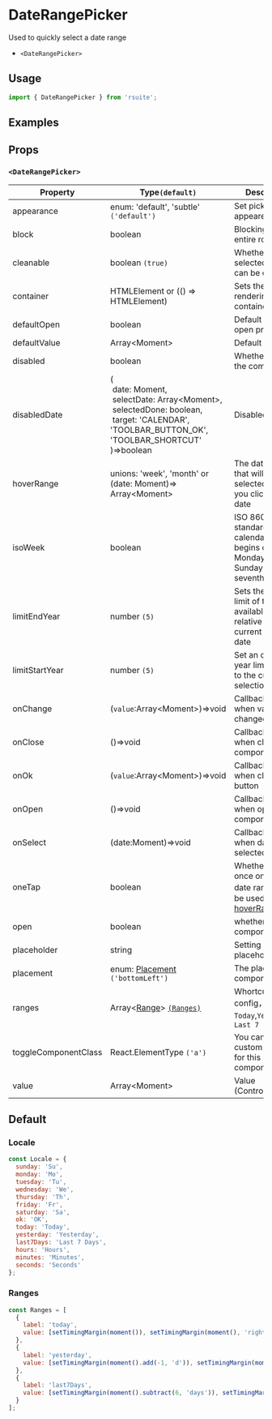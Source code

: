 # DateRangePicker

Used to quickly select a date range

* `<DateRangePicker>`

## Usage

```js
import { DateRangePicker } from 'rsuite';
```

## Examples

<!--{demo}-->

## Props

### `<DateRangePicker>`

| Property             | Type`(default)`                                                                                                                                                                              | Description                                                                             |
| -------------------- | -------------------------------------------------------------------------------------------------------------------------------------------------------------------------------------------- | --------------------------------------------------------------------------------------- |
| appearance           | enum: 'default', 'subtle' `('default')`                                                                                                                                                      | Set picker appearence                                                                   |
| block                | boolean                                                                                                                                                                                      | Blocking an entire row                                                                  |
| cleanable            | boolean `(true)`                                                                                                                                                                             | Whether the selected value can be cleared                                               |
| container            | HTMLElement or (() => HTMLElement)                                                                                                                                                           | Sets the rendering container                                                            |
| defaultOpen          | boolean                                                                                                                                                                                      | Default value of open property                                                          |
| defaultValue         | Array&lt;Moment&gt;                                                                                                                                                                          | Default value                                                                           |
| disabled             | boolean                                                                                                                                                                                      | Whether disabled the component                                                          |
| disabledDate         | (<br/>&nbsp;date: Moment,<br/>&nbsp;selectDate: Array&lt;Moment&gt;,<br/>&nbsp;selectedDone: boolean, <br/>&nbsp;target: 'CALENDAR', 'TOOLBAR_BUTTON_OK', 'TOOLBAR_SHORTCUT' <br/>)=>boolean | Disabled data                                                                           |
| hoverRange           | unions: 'week', 'month' or (date: Moment)=> Array&lt;Moment&gt;                                                                                                                              | The date range that will be selected when you click on the date                         |
| isoWeek              | boolean                                                                                                                                                                                      | ISO 8601 standard, each calendar week begins on Monday and Sunday on the seventh day    |
| limitEndYear         | number `(5)`                                                                                                                                                                                 | Sets the lower limit of the available year relative to the current selection date       |
| limitStartYear       | number `(5)`                                                                                                                                                                                 | Set an optional year limit relative to the current selection date                       |
| onChange             | (`value`:Array&lt;Moment&gt;)=>void                                                                                                                                                          | Callback fired when value changed                                                       |
| onClose              | ()=>void                                                                                                                                                                                     | Callback fired when close component                                                     |
| onOk                 | (`value`:Array&lt;Moment&gt;)=>void                                                                                                                                                          | Callback fired when clicked OK button                                                   |
| onOpen               | ()=>void                                                                                                                                                                                     | Callback fired when open component                                                      |
| onSelect             | (date:Moment)=>void                                                                                                                                                                          | Callback fired when date is selected                                                    |
| oneTap               | boolean                                                                                                                                                                                      | Whether to click once on selected date range，Can be used with [hoverRange](#clickmode) |
| open                 | boolean                                                                                                                                                                                      | whether open the component                                                              |
| placeholder          | string                                                                                                                                                                                       | Setting placeholders                                                                    |
| placement            | enum: [Placement](#types) `('bottomLeft')`                                                                                                                                                   | The placement of component                                                              |
| ranges               | Array<[Range](#types)> [`(Ranges)`](#Ranges)                                                                                                                                                 | Whortcut config，defeult: `Today`,`Yesterday`，`Last 7 days`                            |
| toggleComponentClass | React.ElementType `('a')`                                                                                                                                                                    | You can use a custom element for this component                                         |
| value                | Array&lt;Moment&gt;                                                                                                                                                                          | Value (Controlled)                                                                      |



## Default

### Locale

```js
const Locale = {
  sunday: 'Su',
  monday: 'Mo',
  tuesday: 'Tu',
  wednesday: 'We',
  thursday: 'Th',
  friday: 'Fr',
  saturday: 'Sa',
  ok: 'OK',
  today: 'Today',
  yesterday: 'Yesterday',
  last7Days: 'Last 7 Days',
  hours: 'Hours',
  minutes: 'Minutes',
  seconds: 'Seconds'
};
```

### Ranges

```js
const Ranges = [
  {
    label: 'today',
    value: [setTimingMargin(moment()), setTimingMargin(moment(), 'right')]
  },
  {
    label: 'yesterday',
    value: [setTimingMargin(moment().add(-1, 'd')), setTimingMargin(moment().add(-1, 'd'), 'right')]
  },
  {
    label: 'last7Days',
    value: [setTimingMargin(moment().subtract(6, 'days')), setTimingMargin(moment(), 'right')]
  }
];
```
